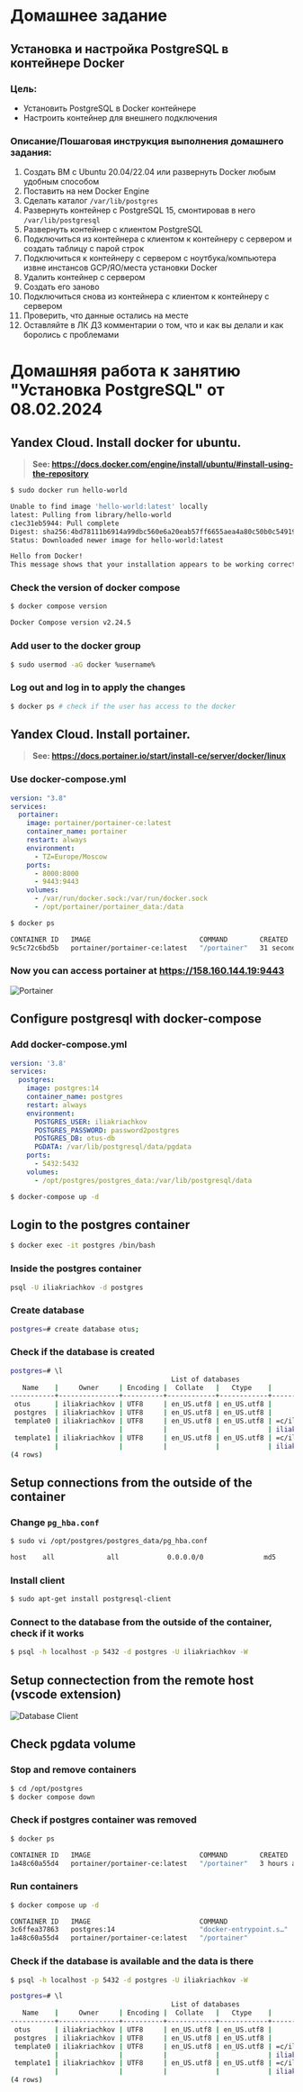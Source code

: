 # Домашнее задание

## Установка и настройка PostgreSQL в контейнере Docker

### Цель:

- Установить PostgreSQL в Docker контейнере
- Настроить контейнер для внешнего подключения

### Описание/Пошаговая инструкция выполнения домашнего задания:

1. Создать ВМ с Ubuntu 20.04/22.04 или развернуть Docker любым удобным способом
2. Поставить на нем Docker Engine
3. Сделать каталог `/var/lib/postgres`
4. Развернуть контейнер с PostgreSQL 15, смонтировав в него `/var/lib/postgresql`
5. Развернуть контейнер с клиентом PostgreSQL
6. Подключиться из контейнера с клиентом к контейнеру с сервером и создать таблицу с парой строк
7. Подключиться к контейнеру с сервером с ноутбука/компьютера извне инстансов GCP/ЯО/места установки Docker
8. Удалить контейнер с сервером
9. Создать его заново
10. Подключиться снова из контейнера с клиентом к контейнеру с сервером
11. Проверить, что данные остались на месте
12. Оставляйте в ЛК ДЗ комментарии о том, что и как вы делали и как боролись с проблемами

# Домашняя работа к занятию "Установка PostgreSQL" от 08.02.2024

## Yandex Cloud. Install docker for ubuntu.
  > **See: https://docs.docker.com/engine/install/ubuntu/#install-using-the-repository**

```bash
$ sudo docker run hello-world
```
```bash
Unable to find image 'hello-world:latest' locally
latest: Pulling from library/hello-world
c1ec31eb5944: Pull complete
Digest: sha256:4bd78111b6914a99dbc560e6a20eab57ff6655aea4a80c50b0c5491968cbc2e6
Status: Downloaded newer image for hello-world:latest

Hello from Docker!
This message shows that your installation appears to be working correctly.
```
### Check the version of docker compose
```bash
$ docker compose version
```
```bash
Docker Compose version v2.24.5
```
### Add user to the docker group
```bash
$ sudo usermod -aG docker %username%
```
### Log out and log in to apply the changes
```bash
$ docker ps # check if the user has access to the docker
```

## Yandex Cloud. Install portainer.
  > **See: https://docs.portainer.io/start/install-ce/server/docker/linux**

### Use docker-compose.yml
```yaml
version: "3.8"
services:
  portainer:
    image: portainer/portainer-ce:latest
    container_name: portainer
    restart: always
    environment:
      - TZ=Europe/Moscow
    ports:
      - 8000:8000
      - 9443:9443
    volumes:
      - /var/run/docker.sock:/var/run/docker.sock
      - /opt/portainer/portainer_data:/data
```
```bash
$ docker ps
```
```bash
CONTAINER ID   IMAGE                           COMMAND        CREATED          STATUS          PORTS                                                                                            NAMES
9c5c72c6bd5b   portainer/portainer-ce:latest   "/portainer"   31 seconds ago   Up 28 seconds   0.0.0.0:8000->8000/tcp, :::8000->8000/tcp, 0.0.0.0:9443->9443/tcp, :::9443->9443/tcp, 9000/tcp   portainer
```

### Now you can access portainer at https://158.160.144.19:9443

![Portainer](/public/screenshots/portainer.png)

## Configure postgresql with docker-compose
### Add docker-compose.yml
```yaml
version: '3.8'
services:
  postgres:
    image: postgres:14
    container_name: postgres
    restart: always
    environment:
      POSTGRES_USER: iliakriachkov
      POSTGRES_PASSWORD: password2postgres
      POSTGRES_DB: otus-db
      PGDATA: /var/lib/postgresql/data/pgdata
    ports:
      - 5432:5432
    volumes:
      - /opt/postgres/postgres_data:/var/lib/postgresql/data
```
```bash
$ docker-compose up -d
```
## Login to the postgres container
```bash
$ docker exec -it postgres /bin/bash
```
### Inside the postgres container
```bash
psql -U iliakriachkov -d postgres
```
### Create database
```bash
postgres=# create database otus;
```
### Check if the database is created
```bash
postgres=# \l
                                        List of databases
   Name    |     Owner     | Encoding |  Collate   |   Ctype    |        Access privileges
-----------+---------------+----------+------------+------------+---------------------------------
 otus      | iliakriachkov | UTF8     | en_US.utf8 | en_US.utf8 |
 postgres  | iliakriachkov | UTF8     | en_US.utf8 | en_US.utf8 |
 template0 | iliakriachkov | UTF8     | en_US.utf8 | en_US.utf8 | =c/iliakriachkov               +
           |               |          |            |            | iliakriachkov=CTc/iliakriachkov
 template1 | iliakriachkov | UTF8     | en_US.utf8 | en_US.utf8 | =c/iliakriachkov               +
           |               |          |            |            | iliakriachkov=CTc/iliakriachkov
(4 rows)
```

## Setup connections from the outside of the container
### Change `pg_hba.conf`
```bash
$ sudo vi /opt/postgres/postgres_data/pg_hba.conf
```
```bash
host    all             all            0.0.0.0/0               md5
```
### Install client
```bash
$ sudo apt-get install postgresql-client
```
### Connect to the database from the outside of the container, check if it works
```bash
$ psql -h localhost -p 5432 -d postgres -U iliakriachkov -W
```
## Setup connectection from the remote host (vscode extension)
  ![Database Client](/public/screenshots/database-client.png)

## Check pgdata volume
### Stop and remove containers
```bash
$ cd /opt/postgres
$ docker compose down
```
### Check if postgres container was removed
```bash
$ docker ps
```
```bash
CONTAINER ID   IMAGE                           COMMAND        CREATED       STATUS       PORTS                                                                                            NAMES
1a48c60a55d4   portainer/portainer-ce:latest   "/portainer"   3 hours ago   Up 3 hours   0.0.0.0:8000->8000/tcp, :::8000->8000/tcp, 0.0.0.0:9443->9443/tcp, :::9443->9443/tcp, 9000/tcp   portainer
```
### Run containers
```bash
$ docker compose up -d
```
```bash
CONTAINER ID   IMAGE                           COMMAND                  CREATED          STATUS          PORTS                                                                                            NAMES
3c6ffea37863   postgres:14                     "docker-entrypoint.s…"   18 seconds ago   Up 17 seconds   0.0.0.0:5432->5432/tcp, :::5432->5432/tcp                                                        postgres
1a48c60a55d4   portainer/portainer-ce:latest   "/portainer"             3 hours ago      Up 3 hours      0.0.0.0:8000->8000/tcp, :::8000->8000/tcp, 0.0.0.0:9443->9443/tcp, :::9443->9443/tcp, 9000/tcp   portainer
```
### Check if the database is available and the data is there
```bash
$ psql -h localhost -p 5432 -d postgres -U iliakriachkov -W
```
```bash
postgres=# \l
                                        List of databases
   Name    |     Owner     | Encoding |  Collate   |   Ctype    |        Access privileges
-----------+---------------+----------+------------+------------+---------------------------------
 otus      | iliakriachkov | UTF8     | en_US.utf8 | en_US.utf8 |
 postgres  | iliakriachkov | UTF8     | en_US.utf8 | en_US.utf8 |
 template0 | iliakriachkov | UTF8     | en_US.utf8 | en_US.utf8 | =c/iliakriachkov               +
           |               |          |            |            | iliakriachkov=CTc/iliakriachkov
 template1 | iliakriachkov | UTF8     | en_US.utf8 | en_US.utf8 | =c/iliakriachkov               +
           |               |          |            |            | iliakriachkov=CTc/iliakriachkov
(4 rows)
```
